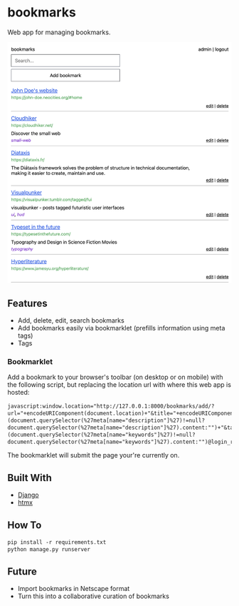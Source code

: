 # bookmarks

Web app for managing bookmarks.

![Screenshot](screenshot.png)

## Features

- Add, delete, edit, search bookmarks
- Add bookmarks easily via bookmarklet (prefills information using meta tags)
- Tags

### Bookmarklet

Add a bookmark to your browser's toolbar (on desktop or on mobile) with the following script, but replacing the location url with where this web app is hosted:

```
javascript:window.location="http://127.0.0.1:8000/bookmarks/add/?url="+encodeURIComponent(document.location)+"&title="+encodeURIComponent(document.title)+"&description="+(document.querySelector(%27meta[name="description"]%27)!=null?document.querySelector(%27meta[name="description"]%27).content:"")+"&tags="+(document.querySelector(%27meta[name="keywords"]%27)!=null?document.querySelector(%27meta[name="keywords"]%27).content:"")@login_required(login_url='/')
```

The bookmarklet will submit the page your're currently on.

## Built With

- [Django](https://www.djangoproject.com/)
- [htmx](https://htmx.org/)

## How To

```
pip install -r requirements.txt
python manage.py runserver
```

## Future

- Import bookmarks in Netscape format
- Turn this into a collaborative curation of bookmarks

